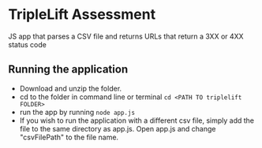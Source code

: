 # TripleLift Assessment
JS app that parses a CSV file and returns URLs that return a 3XX or 4XX status code

## Running the application
- Download and unzip the folder. 
- cd to the folder in command line or terminal 
`cd <PATH TO triplelift FOLDER>`
- run the app by running
`node app.js`
- If you wish to run the application with a different csv file, simply add the file to the same directory as app.js. Open app.js and change "csvFilePath" to the file name.
  


